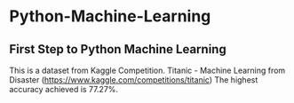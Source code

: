 # Python-Machine-Learning
## First Step to Python Machine Learning
This is a dataset from Kaggle Competition.
Titanic - Machine Learning from Disaster (https://www.kaggle.com/competitions/titanic)
The highest accuracy achieved is 77.27%.
